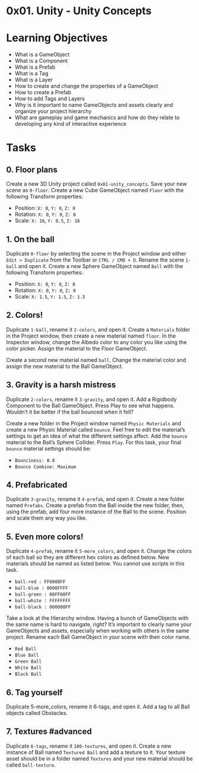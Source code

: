 # 0x01. Unity - Unity Concepts

# Learning Objectives
* What is a GameObject
* What is a Component
* What is a Prefab
* What is a Tag
* What is a Layer
* How to create and change the properties of a GameObject
* How to create a Prefab
* How to add Tags and Layers
* Why is it important to name GameObjects and assets clearly and organize your project hierarchy
* What are gameplay and game mechanics and how do they relate to developing any kind of interactive experience

# Tasks

## 0. Floor plans
Create a new 3D Unity project called ```0x01-unity_concepts```. Save your new scene as ```0-floor```. Create a new Cube GameObject named ```Floor``` with the following Transform properties:

*  Position: ```X: 0```, ```Y: 0```, ```Z: 0```
*  Rotation: ```X: 0```, ```Y: 0```, ```Z: 0```
*  Scale: ```X: 16```, ```Y: 0.5```, ```Z: 16```

## 1. On the ball 
Duplicate ```0-floor``` by selecting the scene in the Project window and either ```Edit > Duplicate``` from the Toolbar or ```CTRL / CMD + D```. Rename the scene ```1-ball``` and open it. Create a new Sphere GameObject named ```Ball``` with the following Transform properties:

*  Position: ```X: 0```, ```Y: 8```, ```Z: 0```
*  Rotation: ```X: 0```, ```Y: 0```, ```Z: 0```
*  Scale: ```X: 1.5```, ```Y: 1.5```, ```Z: 1.5```

## 2. Colors! 
Duplicate ```1-ball```, rename it ```2-colors```, and open it. Create a ```Materials``` folder in the Project window, then create a new material named ```floor```. In the Inspector window, change the Albedo color to any color you like using the color picker. Assign the material to the Floor GameObject.

Create a second new material named ```ball```. Change the material color and assign the new material to the Ball GameObject.

## 3. Gravity is a harsh mistress 
Duplicate ```2-colors```, rename it ```3-gravity```, and open it. Add a Rigidbody Component to the Ball GameObject. Press Play to see what happens. Wouldn’t it be better if the ball bounced when it fell?

Create a new folder in the Project window named ```Physic Materials``` and create a new Physic Material called ```bounce```. Feel free to edit the material’s settings to get an idea of what the different settings affect. Add the ```bounce``` material to the Ball’s Sphere Collider. Press ```Play```. For this task, your final ```bounce``` material settings should be:

* ```Bounciness: 0.8```
* ```Bounce Combine: Maximum```

## 4. Prefabricated 
Duplicate ```3-gravity```, rename it ```4-prefab```, and open it. Create a new folder named ```Prefabs```. Create a prefab from the Ball inside the new folder, then, using the prefab, add four more instance of the Ball to the scene. Position and scale them any way you like.


## 5. Even more colors! 
Duplicate ```4-prefab```, rename it ```5-more_colors```, and open it. Change the colors of each ball so they are different hex colors as defined below. New materials should be named as listed below. You cannot use scripts in this task.

* ```ball-red : FF0000FF```
* ```ball-blue : 0000FFFF```
* ```ball-green : 00FF00FF```
* ```ball-white : FFFFFFFF```
* ```ball-black : 000000FF```

Take a look at the Hierarchy window. Having a bunch of GameObjects with the same name is hard to navigate, right? It’s important to clearly name your GameObjects and assets, especially when working with others in the same project. Rename each Ball GameObject in your scene with their color name.

* ```Red Ball```
* ```Blue Ball```
* ```Green Ball```
* ```White Ball```
* ```Black Ball```

## 6. Tag yourself 
Duplicate 5-more_colors, rename it 6-tags, and open it. Add a tag to all Ball objects called Obstacles.


## 7. Textures #advanced
Duplicate ```6-tags```, rename it ```100-textures```, and open it. Create a new instance of Ball named ```Textured Ball``` and add a texture to it. Your texture asset should be in a folder named ```Textures``` and your new material should be called ```ball-texture```.
